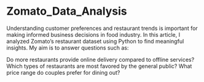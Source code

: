 # Zomato_Data_Analysis

Understanding customer preferences and restaurant trends is important for making informed business decisions in food industry. In this article, I analyzed Zomato’s restaurant dataset using Python to find meaningful insights. My aim is to answer questions such as:

Do more restaurants provide online delivery compared to offline services?
Which types of restaurants are most favored by the general public?
What price range do couples prefer for dining out?
